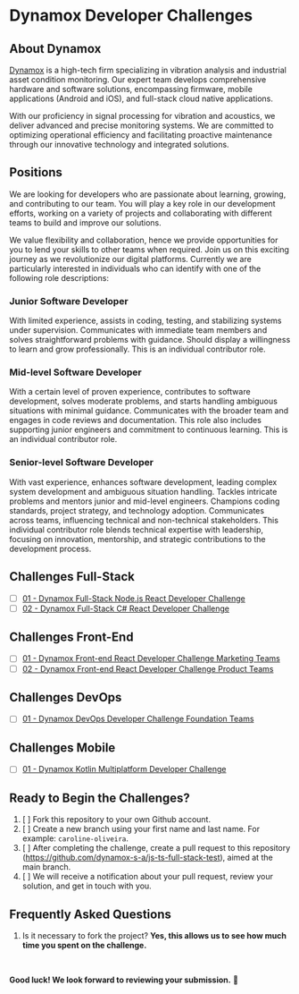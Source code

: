 # Dynamox Developer Challenges

## About Dynamox

[Dynamox](https://dynamox.net/) is a high-tech firm specializing in vibration analysis and industrial asset condition monitoring. Our expert team develops comprehensive hardware and software solutions, encompassing firmware, mobile applications (Android and iOS), and full-stack cloud native applications. 

With our proficiency in signal processing for vibration and acoustics, we deliver advanced and precise monitoring systems. We are committed to optimizing operational efficiency and facilitating proactive maintenance through our innovative technology and integrated solutions.

## Positions

We are looking for developers who are passionate about learning, growing, and contributing to our team. You will play a key role in our development efforts, working on a variety of projects and collaborating with different teams to build and improve our solutions.

We value flexibility and collaboration, hence we provide opportunities for you to lend your skills to other teams when required. Join us on this exciting journey as we revolutionize our digital platforms. Currently we are particularly interested in individuals who can identify with one of the following role descriptions:

### Junior Software Developer

With limited experience, assists in coding, testing, and stabilizing systems under supervision. Communicates with immediate team members and solves straightforward problems with guidance. Should display a willingness to learn and grow professionally. This is an individual contributor role.

### Mid-level Software Developer

With a certain level of proven experience, contributes to software development, solves moderate problems, and starts handling ambiguous situations with minimal guidance. Communicates with the broader team and engages in code reviews and documentation. This role also includes supporting junior engineers and commitment to continuous learning. This is an individual contributor role.

### Senior-level Software Developer

With vast experience, enhances software development, leading complex system development and ambiguous situation handling. Tackles intricate problems and mentors junior and mid-level engineers. Champions coding standards, project strategy, and technology adoption. Communicates across teams, influencing technical and non-technical stakeholders. This individual contributor role blends technical expertise with leadership, focusing on innovation, mentorship, and strategic contributions to the development process.

## Challenges Full-Stack

- [ ] [01 - Dynamox Full-Stack Node.js React Developer Challenge](./full-stack-challenge.md)
- [ ] [02 - Dynamox Full-Stack C# React Developer Challenge](./full-stack-csharp-react-challenge.md) 
  
## Challenges Front-End

- [ ] [01 - Dynamox Front-end React Developer Challenge Marketing Teams](./front-end-challenge-v1.md)
- [ ] [02 - Dynamox Front-end React Developer Challenge Product Teams](./front-end-challenge-v2.md)

## Challenges DevOps

- [ ] [01 - Dynamox DevOps Developer Challenge Foundation Teams](./dev-sec-fin-ops-challenge-v1/README.md)

## Challenges Mobile

- [ ] [01 - Dynamox Kotlin Multiplatform Developer Challenge](./kotlin-multiplatform-challenge.md)

## Ready to Begin the Challenges?

1. [ ] Fork this repository to your own Github account.
1. [ ] Create a new branch using your first name and last name. For example: `caroline-oliveira`.
1. [ ] After completing the challenge, create a pull request to this repository (https://github.com/dynamox-s-a/js-ts-full-stack-test), aimed at the main branch.
1. [ ] We will receive a notification about your pull request, review your solution, and get in touch with you.

## Frequently Asked Questions

1. Is it necessary to fork the project?
  **Yes, this allows us to see how much time you spent on the challenge.**

</br>

**Good luck! We look forward to reviewing your submission.** 🚀
